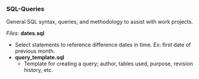### SQL-Queries
General SQL syntax, queries, and methodology to assist with work projects.

_Files:_
**dates.sql**
* Select statements to reference difference dates in time. Ex: first date of previous month.
* **query_template.sql**
  * Template for creating a query; author, tables used, purpose, revision history, etc.
